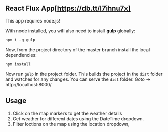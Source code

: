 ## React Flux App[https://db.tt/I7ihnu7x]

This app requires node.js!

With node installed, you will also need to install **gulp** globally:

`npm i -g gulp`

Now, from the project directory of the master branch install the local dependencies:

`npm install`

Now run `gulp` in the project folder. This builds the project in the `dist` folder and watches for any changes. You can serve the `dist` folder. Goto -> http://localhost:8000/

## Usage

1. Click on the map markers to get the weather details
2. Get weather for different dates using the DateTime dropdown.
3. Filter loctions on the map using the location dropdown,
